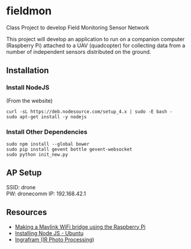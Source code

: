 # fieldmon
Class Project to develop Field Monitoring Sensor Network

This project will develop an application to run on a companion computer (Raspberry Pi) attached to a UAV (quadcopter) for collecting data from a number of independent sensors distributed on the ground.


## Installation
### Install NodeJS

(From the website)

	curl -sL https://deb.nodesource.com/setup_4.x | sudo -E bash -
	sudo apt-get install -y nodejs

### Install Other Dependencies
	sudo npm install --global bower
	sudo pip install gevent bottle gevent-websocket
	sudo python init_new.py


## AP Setup
SSID: drone  
PW: dronecomm
IP: 192.168.42.1


## Resources
* [Making a Mavlink WiFi bridge using the Raspberry Pi](http://dev.ardupilot.com/wiki/making-a-mavlink-wifi-bridge-using-the-raspberry-pi/)
* [Installing Node JS - Ubuntu](https://nodejs.org/en/download/package-manager/)
* [Ingrafram (IR Photo Processing)](http://infragram.org/)
